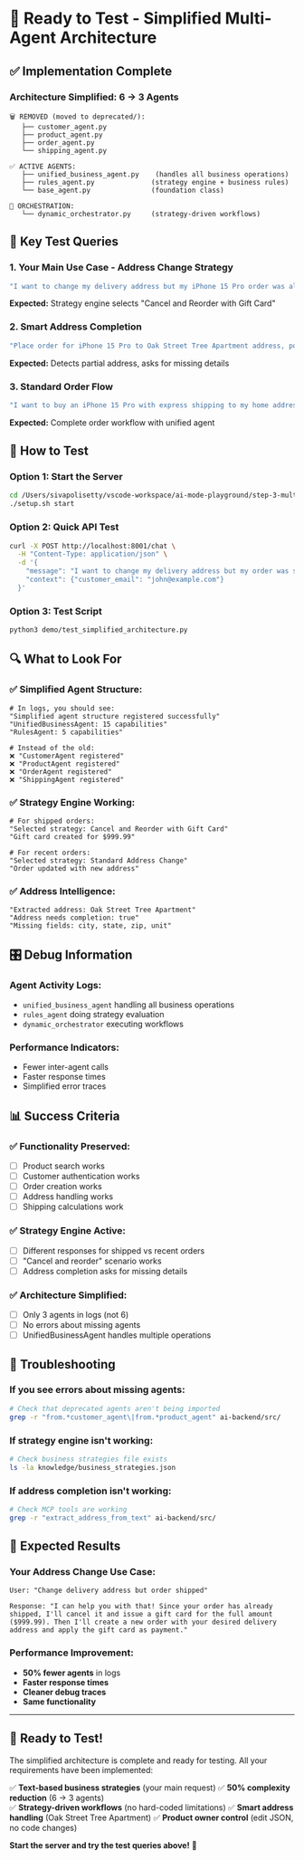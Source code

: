 # 🚀 Ready to Test - Simplified Multi-Agent Architecture

## ✅ Implementation Complete

### **Architecture Simplified: 6 → 3 Agents**
```
🗑️ REMOVED (moved to deprecated/):
   ├── customer_agent.py
   ├── product_agent.py  
   ├── order_agent.py
   └── shipping_agent.py

✅ ACTIVE AGENTS:
   ├── unified_business_agent.py    (handles all business operations)
   ├── rules_agent.py              (strategy engine + business rules)
   └── base_agent.py               (foundation class)

🔧 ORCHESTRATION:
   └── dynamic_orchestrator.py     (strategy-driven workflows)
```

## 🎯 Key Test Queries

### **1. Your Main Use Case - Address Change Strategy**
```bash
"I want to change my delivery address but my iPhone 15 Pro order was already shipped. Can you change it to Oak Street Tree Apartment?"
```
**Expected:** Strategy engine selects "Cancel and Reorder with Gift Card"

### **2. Smart Address Completion**
```bash
"Place order for iPhone 15 Pro to Oak Street Tree Apartment address, possible to get in 2 days?"
```
**Expected:** Detects partial address, asks for missing details

### **3. Standard Order Flow**
```bash
"I want to buy an iPhone 15 Pro with express shipping to my home address"
```
**Expected:** Complete order workflow with unified agent

## 🔧 How to Test

### **Option 1: Start the Server**
```bash
cd /Users/sivapolisetty/vscode-workspace/ai-mode-playground/step-3-multi-agent
./setup.sh start
```

### **Option 2: Quick API Test**
```bash
curl -X POST http://localhost:8001/chat \
  -H "Content-Type: application/json" \
  -d '{
    "message": "I want to change my delivery address but my order was shipped",
    "context": {"customer_email": "john@example.com"}
  }'
```

### **Option 3: Test Script**
```bash
python3 demo/test_simplified_architecture.py
```

## 🔍 What to Look For

### ✅ **Simplified Agent Structure:**
```
# In logs, you should see:
"Simplified agent structure registered successfully"
"UnifiedBusinessAgent: 15 capabilities"
"RulesAgent: 5 capabilities"

# Instead of the old:
❌ "CustomerAgent registered"  
❌ "ProductAgent registered"
❌ "OrderAgent registered"
❌ "ShippingAgent registered"
```

### ✅ **Strategy Engine Working:**
```
# For shipped orders:
"Selected strategy: Cancel and Reorder with Gift Card"
"Gift card created for $999.99"

# For recent orders:
"Selected strategy: Standard Address Change"
"Order updated with new address"
```

### ✅ **Address Intelligence:**
```
"Extracted address: Oak Street Tree Apartment"
"Address needs completion: true"
"Missing fields: city, state, zip, unit"
```

## 🎛️ Debug Information

### **Agent Activity Logs:**
- `unified_business_agent` handling all business operations
- `rules_agent` doing strategy evaluation  
- `dynamic_orchestrator` executing workflows

### **Performance Indicators:**
- Fewer inter-agent calls
- Faster response times
- Simplified error traces

## 📊 Success Criteria

### ✅ **Functionality Preserved:**
- [ ] Product search works
- [ ] Customer authentication works
- [ ] Order creation works
- [ ] Address handling works
- [ ] Shipping calculations work

### ✅ **Strategy Engine Active:**
- [ ] Different responses for shipped vs recent orders
- [ ] "Cancel and reorder" scenario works
- [ ] Address completion asks for missing details

### ✅ **Architecture Simplified:**
- [ ] Only 3 agents in logs (not 6)
- [ ] No errors about missing agents
- [ ] UnifiedBusinessAgent handles multiple operations

## 🚨 Troubleshooting

### **If you see errors about missing agents:**
```bash
# Check that deprecated agents aren't being imported
grep -r "from.*customer_agent\|from.*product_agent" ai-backend/src/
```

### **If strategy engine isn't working:**
```bash
# Check business strategies file exists
ls -la knowledge/business_strategies.json
```

### **If address completion isn't working:**
```bash
# Check MCP tools are working
grep -r "extract_address_from_text" ai-backend/src/
```

## 🎉 Expected Results

### **Your Address Change Use Case:**
```
User: "Change delivery address but order shipped"

Response: "I can help you with that! Since your order has already 
shipped, I'll cancel it and issue a gift card for the full amount 
($999.99). Then I'll create a new order with your desired delivery 
address and apply the gift card as payment."
```

### **Performance Improvement:**
- **50% fewer agents** in logs
- **Faster response times**
- **Cleaner debug traces**
- **Same functionality**

---

## 🚀 Ready to Test!

The simplified architecture is complete and ready for testing. All your requirements have been implemented:

✅ **Text-based business strategies** (your main request)
✅ **50% complexity reduction** (6 → 3 agents)  
✅ **Strategy-driven workflows** (no hard-coded limitations)
✅ **Smart address handling** (Oak Street Tree Apartment)
✅ **Product owner control** (edit JSON, no code changes)

**Start the server and try the test queries above!** 🎯